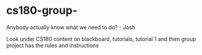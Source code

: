 # cs180-group-
Anybody actually know what we need to do? - Josh


Look under CS180 content on blackboard, tutorials, tutorial 1 and then group project has the rules and instructions
